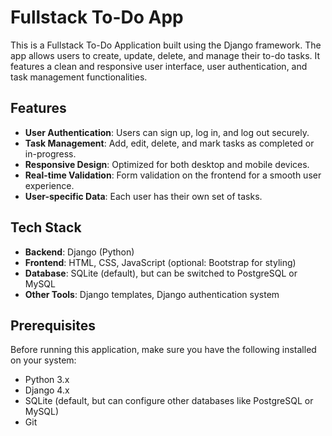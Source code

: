 # Fullstack To-Do App

This is a Fullstack To-Do Application built using the Django framework. The app allows users to create, update, delete, and manage their to-do tasks. It features a clean and responsive user interface, user authentication, and task management functionalities.

## Features

- **User Authentication**: Users can sign up, log in, and log out securely.
- **Task Management**: Add, edit, delete, and mark tasks as completed or in-progress.
- **Responsive Design**: Optimized for both desktop and mobile devices.
- **Real-time Validation**: Form validation on the frontend for a smooth user experience.
- **User-specific Data**: Each user has their own set of tasks.

## Tech Stack

- **Backend**: Django (Python)
- **Frontend**: HTML, CSS, JavaScript (optional: Bootstrap for styling)
- **Database**: SQLite (default), but can be switched to PostgreSQL or MySQL
- **Other Tools**: Django templates, Django authentication system

## Prerequisites

Before running this application, make sure you have the following installed on your system:

- Python 3.x
- Django 4.x
- SQLite (default, but can configure other databases like PostgreSQL or MySQL)
- Git

